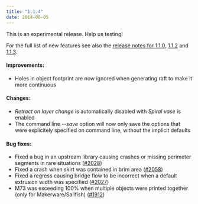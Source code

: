 ```yaml
---
title: "1.1.4"
date: 2014-06-05
---
```







This is an experimental release. Help us testing!

For the full list of new features see also the [release notes for 1.1.0](/releases/1.1.0), [1.1.2](/releases/1.1.2) and [1.1.3](/releases/1.1.4).


#### Improvements:

*   Holes in object footprint are now ignored when generating raft to make it more continuous

#### Changes:

*   _Retract on layer change_ is automatically disabled with _Spiral vase_ is enabled
*   The command line _--save_ option will now only save the options that were explicitely specified on command line, without the implicit defaults



#### Bug fixes:





*   Fixed a bug in an upstream library causing crashes or missing perimeter segments in rare situations ([#2028](https://github.com/alexrj/Slic3r/issues/2028))
*   Fixed a crash when skirt was contained in brim area ([#2058](https://github.com/alexrj/Slic3r/issues/2058))
*   Fixed a regress causing bridge flow to be incorrect when a default extrusion width was specified ([#2027](https://github.com/alexrj/Slic3r/issues/2027))
*   M73 was exceeding 100% when multiple objects were printed together (only for Makerware/Sailfish) ([#1912](https://github.com/alexrj/Slic3r/issues/1912))











